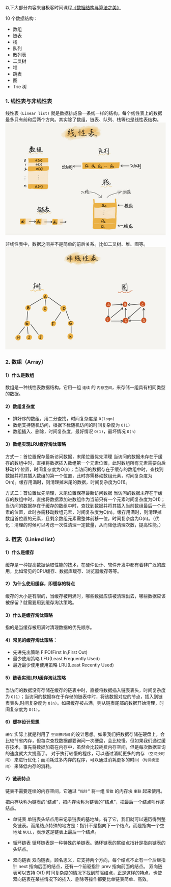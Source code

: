 以下大部分内容来自极客时间课程[《数据结构与算法之美》](http://gk.link/a/10jwX)

10 个数据结构：
  - 数组
  - 链表
  - 栈
  - 队列
  - 散列表
  - 二叉树
  - 堆
  - 跳表
  - 图
  - Trie 树


### 1.  线性表与非线性表
线性表 `(Linear list)` 就是数据排成像一条线一样的结构。每个线性表上的数据最多只有前和后两个方向。其实除了数组，链表、队列、栈等也是线性表结构。
![线性表](https://raw.githubusercontent.com/wubuwei/backend_image/master/%E7%BA%BF%E6%80%A7%E8%A1%A8.png)

非线性表中，数据之间并不是简单的前后关系。比如二叉树、堆、图等。
![非线性表](https://raw.githubusercontent.com/wubuwei/backend_image/master/%E9%9D%9E%E7%BA%BF%E6%80%A7%E8%A1%A8.png)


### 2. 数组（Array）

#### 1）什么是数组
数组是一种线性表数据结构。它用一组 `连续` 的 `内存空间`，来存储一组具有相同类型的数据。

#### 2）数组复杂度
- 排好序的数组，用二分查找，时间复杂度是 `O(logn)`
- 数组支持随机访问，根据下标随机访问的时间复杂度为 `O(1)`
- 数组插入、删除，时间复杂度，最好情况 `O(1)`，最坏情况 `O(n)`

#### 3）数组实现LRU缓存淘汰策略
方式一：首位置保存最新访问数据，末尾位置优先清理
当访问的数据未存在于缓存的数组中时，直接将数据插入数组第一个元素位置，此时数组所有元素需要向后移动1个位置，时间复杂度为O(n)；当访问的数据存在于缓存的数组中时，查找到数据并将其插入数组的第一个位置，此时亦需移动数组元素，时间复杂度为O(n)。缓存用满时，则清理掉末尾的数据，时间复杂度为O(1)。

方式二：首位置优先清理，末尾位置保存最新访问数据
当访问的数据未存在于缓存的数组中时，直接将数据添加进数组作为当前只有一个元素时间复杂度为O(1)；当访问的数据存在于缓存的数组中时，查找到数据并将其插入当前数组最后一个元素的位置，此时亦需移动数组元素，时间复杂度为O(n)。缓存用满时，则清理掉数组首位置的元素，且剩余数组元素需整体前移一位，时间复杂度为O(n)。（优化：清理的时候可以考虑一次性清理一定数量，从而降低清理次数，提高性能。）


### 3. 链表（Linked list）

#### 1）什么是缓存
缓存是一种提高数据读取性能的技术，在硬件设计、软件开发中都有着非广泛的应用，比如常见的CPU缓存、数据库缓存、浏览器缓存等等。

#### 2）为什么使用缓存，即缓存的特点
缓存的大小是有限的，当缓存被用满时，哪些数据应该被清理出去，哪些数据应该被保留？就需要用到缓存淘汰策略。

#### 3）什么是缓存淘汰策略
指的是当缓存被用满时清理数据的优先顺序。

#### 4）常见的缓存淘汰策略：
- 先进先出策略 FIFO(First In,First Out)
- 最少使用策略 LFU(Least Frequently Used)
- 最近最少使用使用策略 LRU(Least Recently Used)

#### 5）链表实现LRU缓存淘汰策略
当访问的数据没有存储在缓存的链表中时，直接将数据插入链表表头，时间复杂度为 `O(1)`；当访问的数据存在于存储的链表中时，将该数据对应的节点，插入到链表表头,时间复杂度为 `O(n)`。如果缓存被占满，则从链表尾部的数据开始清理，时间复杂度为 `O(1)`。

#### 6）缓存设计思想
`缓存` 实际上就是利用了 `空间换时间` 的设计思想。如果我们把数据存储在硬盘上，会比较节省内存，但每次查找数据都要询问一次硬盘，会比较慢。但如果我们通过缓存技术，事先将数据加载在内存中，虽然会比较耗费内存空间，但是每次数据查询的速度就大大提高了。
对于执行较慢的程序，可以通过消耗更多的内存 `（空间换时间）` 来进行优化；而消耗过多内存的程序，可以通过消耗更多的时间 `（时间换空间）` 来降低内存的消耗。

#### 7）链表特点
链表不需要连续的内存空间，它通过 `“指针”` 将一组 `零散` 的内存块 `串联` 起来使用。

把内存块称为链表的“结点”，把内存块称为链表的“结点”，把最后一个结点叫作尾结点。

- 单链表
单链表头结点用来记录链表的基地址。有了它，我们就可以遍历得到整条链表。而尾结点特殊的地方是：指针不是指向下一个结点，而是指向一个空地址 `NULL`，表示这是链表上最后一个结点。

- 循环链表
循环链表是一种特殊的单链表。循环链表的尾结点指针是指向链表的头结点。

- 双向链表
双向链表，顾名思义，它支持两个方向，每个结点不止有一个后继指针 next 指向后面的结点，还有一个前驱指针 prev 指向前面的结点。
双向链表可以支持 O(1) 时间复杂度的情况下找到前驱结点，正是这样的特点，也使双向链表在某些情况下的插入、删除等操作都要比单链表简单、高效。

